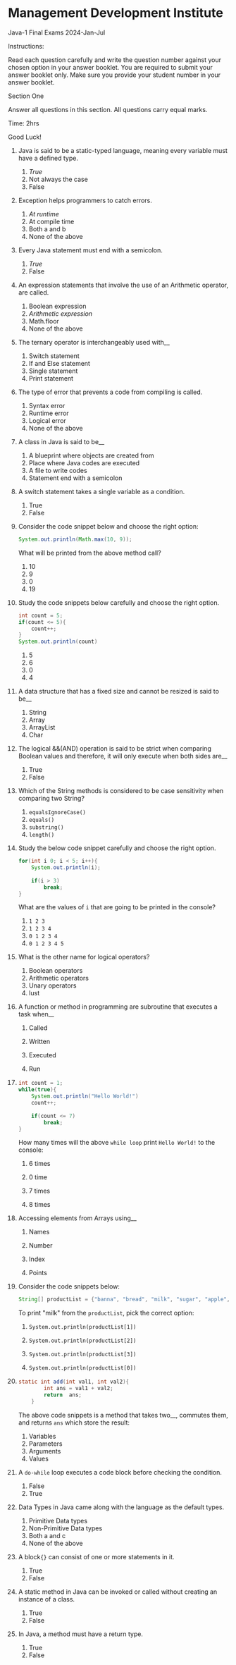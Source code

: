 # Management Development Institute

Java-1 Final Exams 2024-Jan-Jul

Instructions:

Read each question carefully and write the question number against your chosen option in your answer booklet. You are required to submit your answer booklet only. Make sure you provide your student number in your answer booklet.

Section One

Answer all questions in this section. All questions carry equal marks.

Time: 2hrs

Good Luck!

1. Java is said to be a static-typed language, meaning every variable must have a defined type. 
   1. *True*
   2. Not always the case
   3. False

2. Exception helps programmers to catch errors.

   1. *At runtime*
   2. At compile time
   3. Both a and b
   4. None of the above

3. Every Java statement must end with a semicolon.

   1. *True*
   2. False

4. An expression statements that involve the use of an Arithmetic operator, are called.

   1. Boolean expression
   2. *Arithmetic expression*
   3. Math.floor
   4. None of the above

5. The ternary operator is interchangeably used with__

   1. Switch statement
   2. If and Else statement
   3. Single statement
   4. Print statement

6. The type of error that prevents a code from compiling is called.

   1. Syntax error
   2. Runtime error
   3. Logical error
   4. None of the above

7. A class in Java is said to be__

   1. A blueprint where objects are created from
   2. Place where Java codes are executed
   3. A file to write codes
   4. Statement end with a semicolon

8. A switch statement takes a single variable as a condition.

   1. True
   2. False

9. Consider the code snippet below and choose the right option:

   ```java
   System.out.println(Math.max(10, 9));
   ```

   What will be printed from the above method call?

   1. 10
   2. 9
   3. 0
   4. 19

10. Study the code snippets below carefully and choose the right option.

    ```java
    int count = 5;
    if(count <= 5){
        count++;
    }
    System.out.println(count)
    ```

    1. 5
    2. 6
    3. 0
    4. 4

11. A data structure that has a fixed size and cannot be resized is said to be__

    1.  String
    2. Array
    3. ArrayList
    4. Char

12. The logical &&(AND) operation is said to be strict when comparing Boolean values and therefore, it will only execute when both sides are__

    1. True
    2. False

13. Which of the String methods is considered to be case sensitivity when comparing two String?

    1. `equalsIgnoreCase()`
    2. `equals()`
    3. `substring()`
    4. `length()`

14. Study the below code snippet carefully and choose the right option.

    ```java
    for(int i 0; i < 5; i++){
        System.out.println(i);
        
        if(i > 3)
            break;
    }
    ```

    What are the values of `i` that are going to be printed in the console?

    1. `1 2 3`
    2. `1 2 3 4`
    3. `0 1 2 3 4`
    4. `0 1 2 3 4 5`

15. What is the other name for logical operators?

    1. Boolean operators
    2. Arithmetic operators
    3. Unary operators
    4. lust 

16. A function or method in programming are subroutine that executes a task when__

    1. Called

    2. Written

    3. Executed

    4. Run

17. ```java
    int count = 1;
    while(true){
    	System.out.println("Hello World!")
        count++;
        
        if(count <= 7)
            break;
    }
    ```

    How many times will the above `while loop` print `Hello World!` to the console:

    1. 6 times

    2. 0 time

    3. 7 times

    4. 8 times

18. Accessing elements from Arrays using__

    1. Names

    2. Number

    3. Index

    4. Points

19. Consider the code snippets below: 

    ```java
    String[] productList = {"banna", "bread", "milk", "sugar", "apple", "egg"};
    ```

    To print "milk" from the `productList`, pick the correct option:

    1. `System.out.println(productList[1])`

    2. `System.out.println(productList[2])`

    3. `System.out.println(productList[3])`

    4. `System.out.println(productList[0])`

20. ```java
    static int add(int val1, int val2){
            int ans = val1 + val2;
            return  ans;
        }
    ```

    The above code snippets is a method that takes two__, commutes them, and returns `ans` which store the result:

    1.  Variables
    2. Parameters
    3. Arguments
    4. Values

21. A `do-while` loop executes a code block before checking the condition.

    1. False
    2. True

22. Data Types in Java came along with the language as the default types.

    1. Primitive Data types
    2. Non-Primitive Data types
    3. Both a and c
    4. None of the above

23. A block`{}` can consist of one or more statements in it.

    1. True
    2. False

24. A static method in Java can be invoked or called without creating an instance of a class.

    1. True
    2. False

25. In Java, a method must have a return type.

    1. True 
    2. False